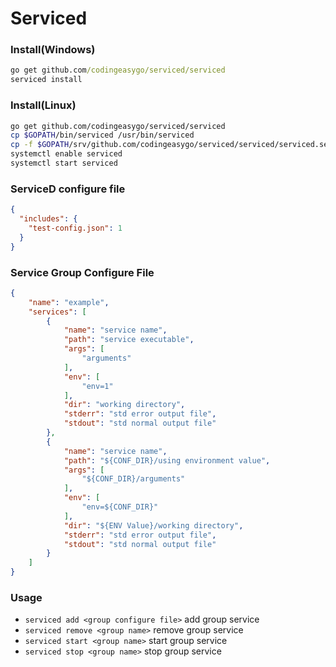 Serviced
===
### Install(Windows)
```.bat
go get github.com/codingeasygo/serviced/serviced
serviced install
```

### Install(Linux)
```.sh
go get github.com/codingeasygo/serviced/serviced
cp $GOPATH/bin/serviced /usr/bin/serviced
cp -f $GOPATH/srv/github.com/codingeasygo/serviced/serviced/serviced.service /etc/systemd/system/
systemctl enable serviced
systemctl start serviced
```

### ServiceD configure file
```.json
{
  "includes": {
    "test-config.json": 1
  }
}
```

### Service Group Configure File
```.json
{
    "name": "example",
    "services": [
        {
            "name": "service name",
            "path": "service executable",
            "args": [
                "arguments"
            ],
            "env": [
                "env=1"
            ],
            "dir": "working directory",
            "stderr": "std error output file",
            "stdout": "std normal output file"
        },
        {
            "name": "service name",
            "path": "${CONF_DIR}/using environment value",
            "args": [
                "${CONF_DIR}/arguments"
            ],
            "env": [
                "env=${CONF_DIR}"
            ],
            "dir": "${ENV Value}/working directory",
            "stderr": "std error output file",
            "stdout": "std normal output file"
        }
    ]
}
```

### Usage
* `serviced add <group configure file>` add group service
* `serviced remove <group name>` remove group service
* `serviced start <group name>` start group service
* `serviced stop <group name>` stop group service